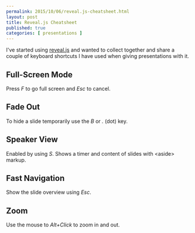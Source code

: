 ```yaml
---
permalink: 2015/10/06/reveal.js-cheatsheet.html
layout: post
title: Reveal.js Cheatsheet
published: true 
categories: [ presentations ]
---
```


I've started using [reveal.js](https://github.com/hakimel/reveal.js/) and wanted to collect together 
and share a couple of keyboard shortcuts I have used when giving presentations with it.

## Full-Screen Mode

Press *F* to go full screen and *Esc* to cancel.

## Fade Out

To hide a slide temporarily use the *B* or *.* (dot) key.

## Speaker View

Enabled by using *S*. Shows a timer and content of slides with &lt;aside&gt; markup.

## Fast Navigation

Show the slide overview using *Esc*. 

## Zoom

Use the mouse to *Alt+Click* to zoom in and out.
